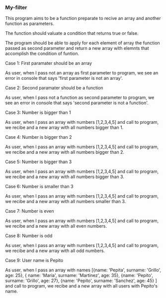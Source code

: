### My-filter

This program aims to be a function preparate to recive an array and another function as parameters. 

The function should valuate a condition that returns true or false.

The program should be able to apply for each element of array the function passed as second parameter and return a new array with elemnts that accomplish the condition of funtion. 


Case 1:
First paramater should be an array

As user, when I pass not an array as first parameter to program, we see an error in console that says 'first parameter is not an array'.

Case 2:
Second paramater should be a function

As user, when I pass not a function as second parameter to program, we see an error in console that says 'second parameter is not a function'.

Case 3:
Number is bigger than 1

As user, when I pass an array with numbers [1,2,3,4,5] and call to program, we recibe and a new array with all numbers bigger than 1.

Case 4:
Number is bigger than 2

As user, when I pass an array with numbers [1,2,3,4,5] and call to program, we recibe and a new array with all numbers bigger than 2.


Case 5:
Number is bigger than 3

As user, when I pass an array with numbers [1,2,3,4,5] and call to program, we recibe and a new array with all numbers bigger than 3.

Case 6:
Number is smaller than 3

As user, when I pass an array with numbers [1,2,3,4,5] and call to program, we recibe and a new array with all numbers smaller than 3.

Case 7:
Number is even

As user, when I pass an array with numbers [1,2,3,4,5] and call to program, we recibe and a new array with all even numbers.

Case 8:
Number is odd

As user, when I pass an array with numbers [1,2,3,4,5] and call to program, we recibe and a new array with all odd numbers.

Case 9:
User name is Pepito

As user, when I pass an array with names [{name: 'Pepita', surname: 'Grillo', age: 25}, { name: 'Maria', surname: 'Martinez', age: 35}, {name: 'Pepito', surname: 'Grillo', age: 27}, {name: 'Pepito', surname: 'Sanchez', age: 45} ] and call to program, we recibe and a new array with all users with Pepito's name.



